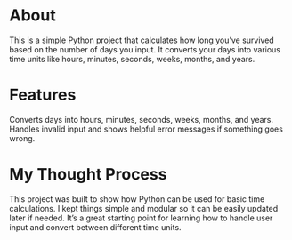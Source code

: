 # About
This is a simple Python project that calculates how long you’ve survived based
on the number of days you input. It converts your days into various time units 
like hours, minutes, seconds, weeks, months, and years.

# Features
Converts days into hours, minutes, seconds, weeks, months, and years.
Handles invalid input and shows helpful error messages if something goes wrong.


# My Thought Process
This project was built to show how Python can be used for basic time calculations.
I kept things simple and modular so it can be easily updated later if needed.
It’s a great starting point for learning how to handle user input and convert between different time units.







